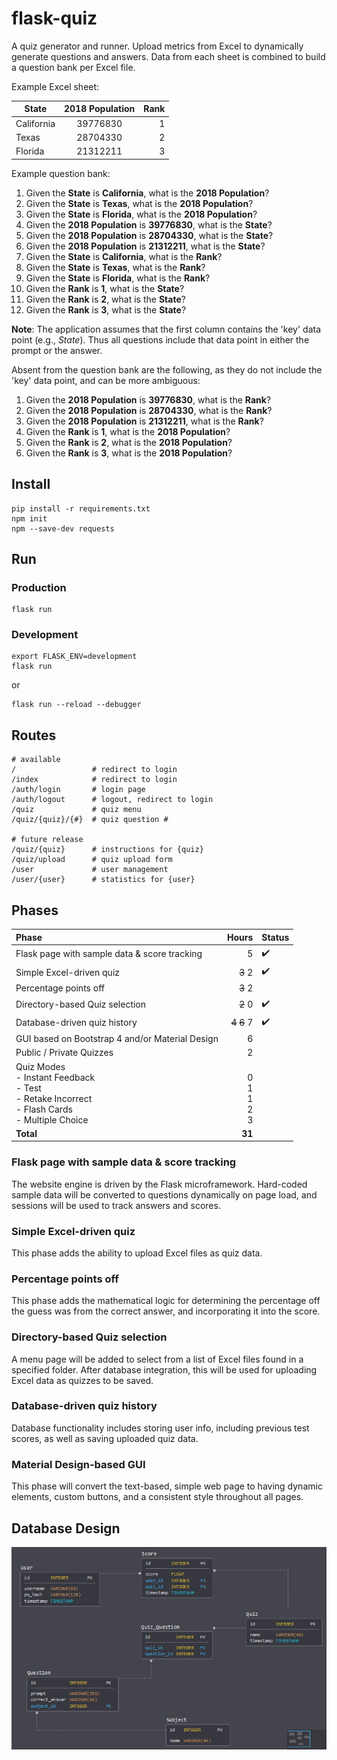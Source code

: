 # flask-quiz

A quiz generator and runner. Upload metrics from Excel to dynamically generate questions and answers. Data from each sheet is combined to build a question bank per Excel file.

Example Excel sheet:

| State	| 2018 Population	| Rank
| --- | :---: | ---:
| California | 39776830 | 1
| Texas	| 28704330 | 2
| Florida	| 21312211 | 3

Example question bank:
1. Given the __State__ is __California__, what is the __2018 Population__?
1. Given the __State__ is __Texas__, what is the __2018 Population__?
1. Given the __State__ is __Florida__, what is the __2018 Population__?
1. Given the __2018 Population__ is __39776830__, what is the __State__?
1. Given the __2018 Population__ is __28704330__, what is the __State__?
1. Given the __2018 Population__ is __21312211__, what is the __State__?
1. Given the __State__ is __California__, what is the __Rank__?
1. Given the __State__ is __Texas__, what is the __Rank__?
1. Given the __State__ is __Florida__, what is the __Rank__?
1. Given the __Rank__ is __1__, what is the __State__?
1. Given the __Rank__ is __2__, what is the __State__?
1. Given the __Rank__ is __3__, what is the __State__?

**Note**: The application assumes that the first column contains the 'key' data point (e.g., *State*). Thus all questions include that data point in either the prompt or the answer.

Absent from the question bank are the following, as they do not include the 'key' data point, and can be more ambiguous:

1. Given the __2018 Population__ is __39776830__, what is the __Rank__?
1. Given the __2018 Population__ is __28704330__, what is the __Rank__?
1. Given the __2018 Population__ is __21312211__, what is the __Rank__?
1. Given the __Rank__ is __1__, what is the __2018 Population__?
1. Given the __Rank__ is __2__, what is the __2018 Population__?
1. Given the __Rank__ is __3__, what is the __2018 Population__?


## Install
```
pip install -r requirements.txt
npm init
npm --save-dev requests
```

## Run

### Production
```
flask run
```

### Development
```
export FLASK_ENV=development
flask run
```
or
```
flask run --reload --debugger
```

## Routes
```
# available
/                 # redirect to login
/index            # redirect to login
/auth/login       # login page
/auth/logout      # logout, redirect to login
/quiz             # quiz menu
/quiz/{quiz}/{#}  # quiz question #

# future release
/quiz/{quiz}      # instructions for {quiz}
/quiz/upload      # quiz upload form
/user             # user management
/user/{user}      # statistics for {user}
```

## Phases
Phase | Hours | Status
:--- | ---: | ---
Flask page with sample data & score tracking | 5 | :heavy_check_mark:
Simple Excel-driven quiz | <del>3</del> 2 | :heavy_check_mark:
Percentage points off | <del>3</del> 2 |
Directory-based Quiz selection | <del>2</del> 0 | :heavy_check_mark:
Database-driven quiz history | <del>4</del> <del>6</del> 7 | :heavy_check_mark:
GUI based on Bootstrap 4 and/or Material Design | 6 |
Public / Private Quizzes | 2 |
Quiz Modes<br>- Instant Feedback<br>- Test<br>- Retake Incorrect<br>- Flash Cards<br>- Multiple Choice | <br>0<br>1<br>1<br>2<br>3 | 
**Total** | **31**

### Flask page with sample data & score tracking
The website engine is driven by the Flask microframework. Hard-coded sample data will be converted to questions dynamically on page load, and sessions will be used to track answers and scores.

### Simple Excel-driven quiz
This phase adds the ability to upload Excel files as quiz data.

### Percentage points off
This phase adds the mathematical logic for determining the percentage off the guess was from the correct answer, and incorporating it into the score.

### Directory-based Quiz selection
A menu page will be added to select from a list of Excel files found in a specified folder. After database integration, this will be used for uploading Excel data as quizzes to be saved.

### Database-driven quiz history
Database functionality includes storing user info, including previous test scores, as well as saving uploaded quiz data.

### Material Design-based GUI
This phase will convert the text-based, simple web page to having dynamic elements, custom buttons, and a consistent style throughout all pages.

## Database Design
![](docs/static/db_diagram.jpg)
